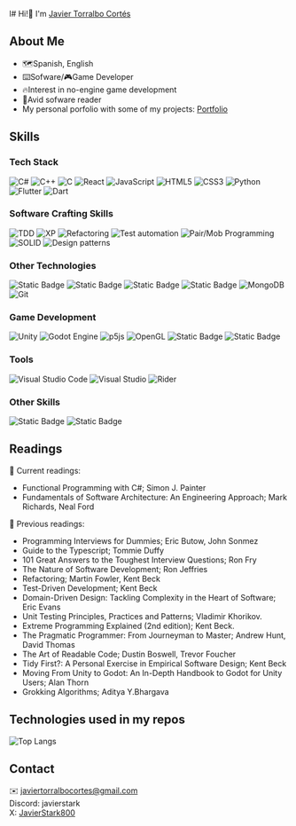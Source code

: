 l# Hi!👋 I'm [Javier Torralbo Cortés](https://www.linkedin.com/in/javiertorralbocortes/)

## About Me
* 🗺️Spanish, English
* ⌨️Sofware/🎮Game Developer
* 🔥Interest in no-engine game development
* 📕Avid sofware reader
* My personal porfolio with some of my projects: [Portfolio](https://javierstark.github.io/)
  
## Skills
### Tech Stack
![C#](https://img.shields.io/badge/c%23-%23239120.svg?style=for-the-badge&logo=csharp&logoColor=white)
![C++](https://img.shields.io/badge/c++-%2300599C.svg?style=for-the-badge&logo=c%2B%2B&logoColor=white)
![C](https://img.shields.io/badge/c-%2300599C.svg?style=for-the-badge&logo=c&logoColor=white)
![React](https://img.shields.io/badge/react-%2320232a.svg?style=for-the-badge&logo=react&logoColor=%2361DAFB)
![JavaScript](https://img.shields.io/badge/javascript-%23323330.svg?style=for-the-badge&logo=javascript&logoColor=%23F7DF1E)
![HTML5](https://img.shields.io/badge/html5-%23E34F26.svg?style=for-the-badge&logo=html5&logoColor=white)
![CSS3](https://img.shields.io/badge/css3-%231572B6.svg?style=for-the-badge&logo=css3&logoColor=white)
![Python](https://img.shields.io/badge/python-3670A0?style=for-the-badge&logo=python&logoColor=ffdd54)
![Flutter](https://img.shields.io/badge/Flutter-%2302569B.svg?style=for-the-badge&logo=Flutter&logoColor=white)
![Dart](https://img.shields.io/badge/dart-%230175C2.svg?style=for-the-badge&logo=dart&logoColor=white)
### Software Crafting Skills
![TDD](https://img.shields.io/badge/TDD-blueviolet?style=for-the-badge)
![XP](https://img.shields.io/badge/XP-darkolivegreen?style=for-the-badge)
![Refactoring](https://img.shields.io/badge/Refactoring-brown?style=for-the-badge)
![Test automation](https://img.shields.io/badge/Test_Automation-darkcyan?style=for-the-badge)
![Pair/Mob Programming](https://img.shields.io/badge/Pair%2FMob_Programming-crimson?style=for-the-badge)
![SOLID](https://img.shields.io/badge/SOLID-darkblue?style=for-the-badge)
![Design patterns](https://img.shields.io/badge/Design%2FPatterns-cyan?style=for-the-badge)
### Other Technologies
![Static Badge](https://img.shields.io/badge/nunit-midnightblue?style=for-the-badge)
![Static Badge](https://img.shields.io/badge/fluent_assertions-mediumslateblue?style=for-the-badge)
![Static Badge](https://img.shields.io/badge/playfab-lightsalmon?style=for-the-badge)
![Static Badge](https://img.shields.io/badge/uml-floralwhite?style=for-the-badge)
![MongoDB](https://img.shields.io/badge/MongoDB-%234ea94b.svg?style=for-the-badge&logo=mongodb&logoColor=white)
![Git](https://img.shields.io/badge/git-%23F05033.svg?style=for-the-badge&logo=git&logoColor=white)

### Game Development
![Unity](https://img.shields.io/badge/unity-%23000000.svg?style=for-the-badge&logo=unity&logoColor=white)
![Godot Engine](https://img.shields.io/badge/GODOT-%23FFFFFF.svg?style=for-the-badge&logo=godot-engine)
![p5js](https://img.shields.io/badge/p5.js-ED225D?style=for-the-badge&logo=p5.js&logoColor=FFFFFF)
![OpenGL](https://img.shields.io/badge/OpenGL-%23FFFFFF.svg?style=for-the-badge&logo=opengl)
![Static Badge](https://img.shields.io/badge/SFML-darkslateblue?style=for-the-badge)
![Static Badge](https://img.shields.io/badge/raylib-firebrick?style=for-the-badge)

### Tools
![Visual Studio Code](https://img.shields.io/badge/Visual%20Studio%20Code-0078d7.svg?style=for-the-badge&logo=visual-studio-code&logoColor=white)
![Visual Studio](https://img.shields.io/badge/Visual%20Studio-5C2D91.svg?style=for-the-badge&logo=visual-studio&logoColor=white)
![Rider](https://img.shields.io/badge/Rider-0F0F00.svg?style=for-the-badge&logo=Rider&logoColor=white)
### Other Skills
![Static Badge](https://img.shields.io/badge/Teaching-grey?style=for-the-badge)
![Static Badge](https://img.shields.io/badge/Competitive_programming-darkgrey?style=for-the-badge)


## Readings

📖 Current readings:
* Functional Programming with C#; Simon J. Painter
* Fundamentals of Software Architecture: An Engineering Approach; Mark Richards, Neal Ford

📕 Previous readings:
* Programming Interviews for Dummies; Eric Butow, John Sonmez
* Guide to the Typescript; Tommie Duffy
* 101 Great Answers to the Toughest Interview Questions; Ron Fry
* The Nature of Software Development; Ron Jeffries
* Refactoring; Martin Fowler, Kent Beck
* Test-Driven Development; Kent Beck
* Domain-Driven Design: Tackling Complexity in the Heart of Software; Eric Evans
* Unit Testing Principles, Practices and Patterns; Vladimir Khorikov. 
* Extreme Programming Explained (2nd edition); Kent Beck. 
* The Pragmatic Programmer: From Journeyman to Master; Andrew Hunt, David Thomas
* The Art of Readable Code; Dustin Boswell, Trevor Foucher
* Tidy First?: A Personal Exercise in Empirical Software Design; Kent Beck
* Moving From Unity to Godot: An In-Depth Handbook to Godot for Unity Users; Alan Thorn
* Grokking Algorithms; Aditya Y.Bhargava

## Technologies used in my repos

![Top Langs](https://github-readme-stats.vercel.app/api/top-langs/?username=JavierStark&hide_border=false&theme=midnight-purple&layout=compact)

## Contact
✉️ javiertorralbocortes@gmail.com
<br>
Discord: javierstark
<br>
X: [JavierStark800](https://twitter.com/JavierStark800)

